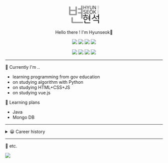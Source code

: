 <div align="center">
 <img src="img/image1.png" width="100px"></img>
 
   <span>Hello there ! I'm Hyunseok🙇

 <img src="https://img.shields.io/badge/-Python-b0e0e6?style=flat&logo=Python"> <img src="https://img.shields.io/badge/-HTML-f0ffff?style=flat&logo=html5"> 
 <img src="https://img.shields.io/badge/-CSS-0000FF?style=flat&logo=CSS3">
 <img src="https://img.shields.io/badge/javascript-F7DF1E?style=flat&logo=javascript&logoColor=black">
 

 <a href="https://instagram.com/hyun_seok_b" >
 <img src="https://www.instagram.com/static/images/ico/favicon.ico/36b3ee2d91ed.ico" width="22px"></a>&nbsp;<a href="https://www.facebook.com/hyunsuk.byun.56"><img src="https://static.xx.fbcdn.net/rsrc.php/yD/r/d4ZIVX-5C-b.ico" width="22px"></a>
 <a href="https://hbyun.tistory.com/"><img src="https://t1.daumcdn.net/tistory_admin/static/top/favicon_0630.ico" width="22px"></a>
 <a href="mailto:gumyoincirno@gmail.com"><img src="https://ssl.gstatic.com/ui/v1/icons/mail/rfr/gmail.ico" width="22px"></a>
</div>

---

💬 Currently I'm ..
- learning programming from gov education
- on studying algorithm with Python
- on studying HTML+CSS+JS
- on studying vue.js

📅 Learning plans
- Java
- Mongo DB
---

<details> 
<summary>😀 Career history </summary>
- Interpreter for JP ↔ KR<br>
- LQA tester  
</details>


---
🧨 etc.

<a href="https://solved.ac/hseoks/"><img src="http://mazassumnida.wtf/api/v2/generate_badge?boj=hseoks" width="250px"></a>
